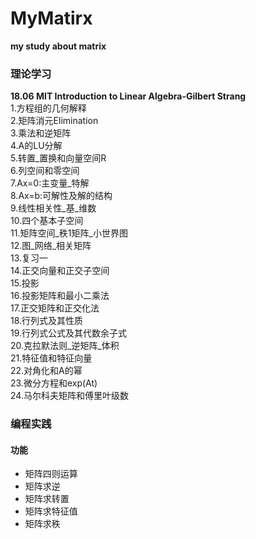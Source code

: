# MyMatirx
**my study about matrix**

### 理论学习
**18.06 MIT Introduction to Linear Algebra-Gilbert Strang**  
1.方程组的几何解释   
2.矩阵消元Elimination  
3.乘法和逆矩阵   
4.A的LU分解   
5.转置_置换和向量空间R   
6.列空间和零空间  
7.Ax=0:主变量_特解  
8.Ax=b:可解性及解的结构  
9.线性相关性_基_维数  
10.四个基本子空间   
11.矩阵空间_秩1矩阵_小世界图   
12.图_网络_相关矩阵   
13.复习一   
14.正交向量和正交子空间   
15.投影  
16.投影矩阵和最小二乘法  
17.正交矩阵和正交化法  
18.行列式及其性质  
19.行列式公式及其代数余子式  
20.克拉默法则_逆矩阵_体积  
21.特征值和特征向量  
22.对角化和A的幂  
23.微分方程和exp(At)  
24.马尔科夫矩阵和傅里叶级数

### 编程实践
#### 功能
- 矩阵四则运算
- 矩阵求逆
- 矩阵求转置
- 矩阵求特征值
- 矩阵求秩

